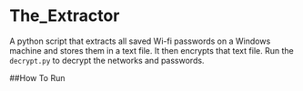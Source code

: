 # The_Extractor
A python script that extracts all saved Wi-fi passwords on a Windows machine and stores them in a text file. It then encrypts that text file. Run the ```decrypt.py``` to decrypt the networks and passwords. 

##How To Run
